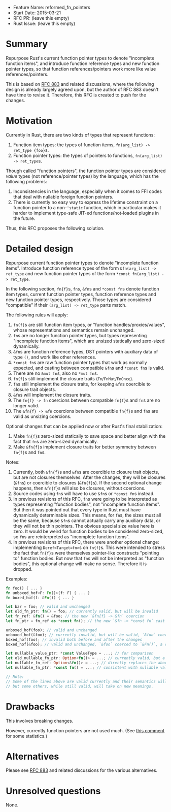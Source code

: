 - Feature Name: reformed_fn_pointers
- Start Date: 2015-03-21
- RFC PR: (leave this empty)
- Rust Issue: (leave this empty)

# Summary

Repurpose Rust's current function pointer types to denote "incomplete function items", and introduce function reference types and new function pointer types, so that function references/pointers work more like value references/pointers.

This is based on [RFC 883](https://github.com/rust-lang/rfcs/pull/883) and related discussions, where the following design is already largely agreed upon, but the author of RFC 883 doesn't have time to revise it. Therefore, this RFC is created to push for the changes.

# Motivation

Currently in Rust, there are two kinds of types that represent functions:

1. Function item types: the types of function items, `fn(arg_list) -> ret_type {foo}`s.
2. Function pointer types: the types of pointers to functions, `fn(arg_list) -> ret_type`s.

Though called "function pointers", the function pointer types are considered *value* types (not reference/pointer types) by the language, which has the following problems:

1. Inconsistencies in the language, especially when it comes to FFI codes that deal with nullable foreign function pointers. 
2. There is currently no easy way to express the lifetime constraint on a function pointer to a non-`'static` function, which in particular makes it harder to implement type-safe JIT-ed functions/hot-loaded plugins in the future.

Thus, this RFC proposes the following solution.

# Detailed design

Repurpose current function pointer types to denote "incomplete function items". Introduce function reference types of the form `&fn(arg_list) -> ret_type` and new function pointer types of the form `*const fn(arg_list) -> ret_type`.

In the following section, `fn{f}`s, `fn`s, `&fn`s and `*const fn`s denote function item types, current function pointer types, function reference types and new function pointer types, respectively. Those types are considered "compatible" if their `(arg_list) -> ret_type` parts match.

The following rules will apply:

1. `fn{f}`s are still function item types, or "function handles/proxies/values", whose representations and semantics remain unchanged.
2. `fn`s are no longer function pointer types, but types representing "incomplete function items", which are unsized statically and zero-sized dynamically.
3. `&fn`s are function reference types, DST pointers with auxiliary data of type `()`, and work like other references.
4. `*const fn`s are raw function pointer types that work as normally expected, and casting between compatible `&fn`s and `*const fn`s is valid.
5. There are no `&mut fn`s, also no `*mut fn`s.
6. `fn{f}`s still implement the closure traits (`Fn`/`FnMut`/`FnOnce`).
7. `fn`s still implement the closure traits, for keeping `&fn`s coercible to closure trait objects.
8. `&fn`s will implement the closure traits.
9. The `fn{f} -> fn` coercions between compatible `fn{f}`s and `fn`s are no longer valid.
10. The `&fn{f} -> &fn` coercions between compatible `fn{f}`s and `fn`s are valid as unsizing coercions.

Optional changes that can be applied now or after Rust's final stabilization:

1. Make `fn{f}`s zero-sized statically to save space and better align with the fact that `fn`s are zero-sized dynamically.
2. Make `&fn{f}`s implement closure traits for better symmetry between `fn{f}`s and `fn`s. 

Notes:

1. Currently, both `&fn{f}`s and `&fn`s are coercible to closure trait objects, but are not closures themselves. After the changes, they will be closures (`&fn`s) or coercible to closures (`&fn{f}`s). If the second optional change happens, then `&fn{f}`s will also be closures, without coercions.
2. Source codes using `fn`s will have to use `&fn`s or `*const fn`s instead.
3. In previous revisions of this RFC, `fn`s were going to be interpreted as types representing "function bodies", not "incomplete function items". But then it was pointed out that every type in Rust must have dynamically determinable sizes. This means, for `fn`s, the sizes must all be the same, because `&fn`s cannot actually carry any auxiliary data, or they will not be thin pointers. The obvious special size value here is zero. It would be weird for function bodies to be considered zero-sized, so `fn`s are reinterpreted as "incomplete function items".
4. In previous revisions of this RFC, there were another optional change: implementing `Deref<Target=fn>`s on `fn{f}`s. This were intended to stress the fact that `fn{f}`s were themselves pointer-like constructs "pointing to" function bodies. But now that `fn`s will not be interpreted as "function bodies", this optional change will make no sense. Therefore it is dropped.

Examples:

```rust
fn foo() { ... }
fn unboxed_hof<F: Fn()>(f: F) { ... }
fn boxed_hof(f: &Fn()) { ... }

let bar = foo; // valid and unchanged
let old_fn_ptr: fn() = foo; // currently valid, but will be invalid
let fn_ref: &fn() = &foo; // the new `&fn{f} -> &fn` coercion
let fn_ptr = fn_ref as *const fn(); // the new `&fn -> *const fn` cast

unboxed_hof(foo); // valid and unchanged
unboxed_hof(&foo); // currently invalid, but will be valid, `&foo` coerced to `&fn()`, a closure
boxed_hof(foo); // invalid both before and after the changes
boxed_hof(&foo); // valid and unchanged, `&foo` coerced to `&Fn()`, a closure trait object

let nullable_value_ptr: *const ValueType = ...; // for comparison
let old_nullable_fn_ptr: Option<fn()> = ...; // currently valid, but a workaround, will be invalid
let nullable_fn_ref: Option<&fn()> = ...; // directly replaces the above after the changes
let nullable_fn_ptr: *const fn() = ...; // consistent with nullable value pointers after the changes

// Note:
// Some of the lines above are valid currently and their semantics will not be changed,
// but some others, while still valid, will take on new meanings.
```

# Drawbacks

This involves breaking changes.

However, currently function pointers are not used much. (See [this comment](https://github.com/rust-lang/rfcs/pull/883#issuecomment-76291284) for some statistics.)

# Alternatives

Please see [RFC 883](https://github.com/rust-lang/rfcs/pull/883) and related discussions for the various alternatives.

# Unresolved questions

None.
